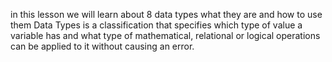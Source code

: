 in this lesson we will learn about 8 data types 
what they are and how to use them
Data Types is a classification that specifies which type of value a variable has and what type of mathematical, relational or logical operations can be applied to it without causing an error. 
